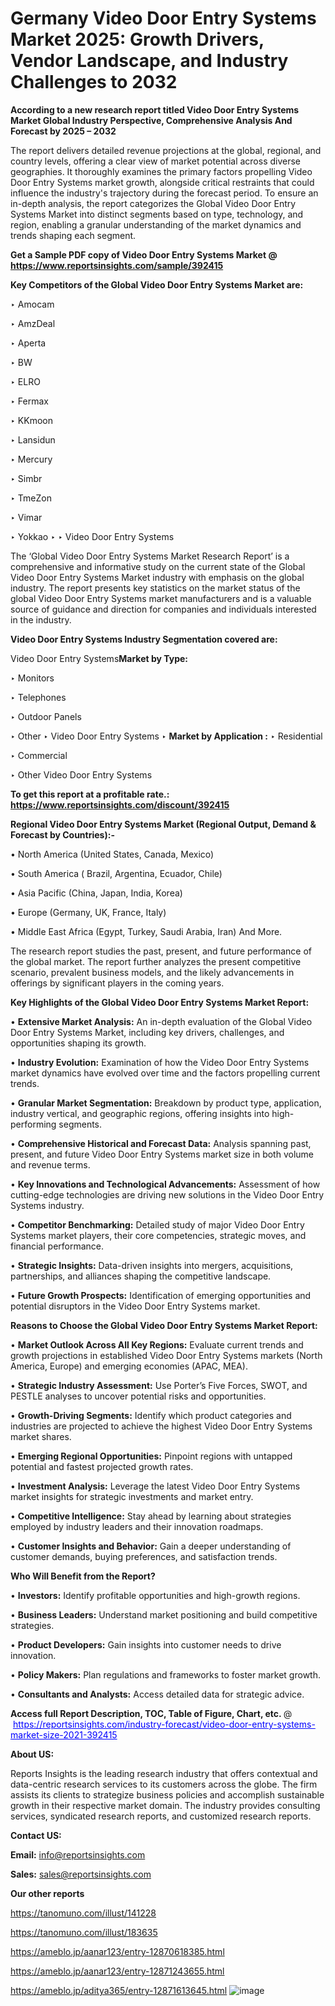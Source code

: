 # Germany Video Door Entry Systems Market 2025: Growth Drivers, Vendor Landscape, and Industry Challenges to 2032

<strong>According to a new research report titled Video Door Entry Systems Market Global Industry Perspective, Comprehensive Analysis And Forecast by 2025 – 2032</strong>

The report delivers detailed revenue projections at the global, regional, and country levels, offering a clear view of market potential across diverse geographies. It thoroughly examines the primary factors propelling Video Door Entry Systems market growth, alongside critical restraints that could influence the industry's trajectory during the forecast period. To ensure an in-depth analysis, the report categorizes the Global Video Door Entry Systems Market into distinct segments based on type, technology, and region, enabling a granular understanding of the market dynamics and trends shaping each segment.

<strong>Get a Sample PDF copy of Video Door Entry Systems Market </strong><strong>@<a href=https://www.reportsinsights.com/sample/392415 style=color:#0000ff;> https://www.reportsinsights.com/sample/392415</a></strong></font>

<strong>Key Competitors of the Global Video Door Entry Systems Market are:</strong>

‣ Amocam

‣ AmzDeal

‣ Aperta

‣ BW

‣ ELRO

‣ Fermax

‣ KKmoon

‣ Lansidun

‣ Mercury

‣ Simbr

‣ TmeZon

‣ Vimar

‣ Yokkao
‣ 
‣ Video Door Entry Systems

The ‘Global Video Door Entry Systems Market Research Report’ is a comprehensive and informative study on the current state of the Global Video Door Entry Systems Market industry with emphasis on the global industry. The report presents key statistics on the market status of the global Video Door Entry Systems market manufacturers and is a valuable source of guidance and direction for companies and individuals interested in the industry.

<strong>Video Door Entry Systems Industry Segmentation covered are:</strong>

Video Door Entry Systems<strong>Market by Type:</strong>

‣ Monitors

‣ Telephones

‣ Outdoor Panels

‣ Other
‣ Video Door Entry Systems 
‣ 
<strong>Market by Application :</strong>
‣ Residential

‣ Commercial

‣ Other
Video Door Entry Systems

<strong>To get this report at a profitable rate.: <a href=https://www.reportsinsights.com/discount/392415 style=color:#0000ff;>https://www.reportsinsights.com/discount/392415</a></strong></font>

<strong>Regional Video Door Entry Systems Market (Regional Output, Demand &amp; Forecast by Countries):-</strong>

• North America (United States, Canada, Mexico)

• South America ( Brazil, Argentina, Ecuador, Chile)

• Asia Pacific (China, Japan, India, Korea)

• Europe (Germany, UK, France, Italy)

• Middle East Africa (Egypt, Turkey, Saudi Arabia, Iran) And More.

The research report studies the past, present, and future performance of the global market. The report further analyzes the present competitive scenario, prevalent business models, and the likely advancements in offerings by significant players in the coming years.

<strong>Key Highlights of the Global Video Door Entry Systems Market Report:</strong>

• <strong>Extensive Market Analysis:</strong> An in-depth evaluation of the Global Video Door Entry Systems Market, including key drivers, challenges, and opportunities shaping its growth.

• <strong>Industry Evolution:</strong> Examination of how the Video Door Entry Systems market dynamics have evolved over time and the factors propelling current trends.

• <strong>Granular Market Segmentation:</strong> Breakdown by product type, application, industry vertical, and geographic regions, offering insights into high-performing segments.

• <strong>Comprehensive Historical and Forecast Data:</strong> Analysis spanning past, present, and future Video Door Entry Systems market size in both volume and revenue terms.

• <strong>Key Innovations and Technological Advancements:</strong> Assessment of how cutting-edge technologies are driving new solutions in the Video Door Entry Systems industry.

• <strong>Competitor Benchmarking:</strong> Detailed study of major Video Door Entry Systems market players, their core competencies, strategic moves, and financial performance.

• <strong>Strategic Insights:</strong> Data-driven insights into mergers, acquisitions, partnerships, and alliances shaping the competitive landscape.

• <strong>Future Growth Prospects:</strong> Identification of emerging opportunities and potential disruptors in the Video Door Entry Systems market.

<strong>Reasons to Choose the Global Video Door Entry Systems Market Report:</strong>

• <strong>Market Outlook Across All Key Regions:</strong> Evaluate current trends and growth projections in established Video Door Entry Systems markets (North America, Europe) and emerging economies (APAC, MEA).

• <strong>Strategic Industry Assessment:</strong> Use Porter’s Five Forces, SWOT, and PESTLE analyses to uncover potential risks and opportunities.

• <strong>Growth-Driving Segments:</strong> Identify which product categories and industries are projected to achieve the highest Video Door Entry Systems market shares.

• <strong>Emerging Regional Opportunities:</strong> Pinpoint regions with untapped potential and fastest projected growth rates.

• <strong>Investment Analysis:</strong> Leverage the latest Video Door Entry Systems market insights for strategic investments and market entry.

• <strong>Competitive Intelligence:</strong> Stay ahead by learning about strategies employed by industry leaders and their innovation roadmaps.

• <strong>Customer Insights and Behavior:</strong> Gain a deeper understanding of customer demands, buying preferences, and satisfaction trends.

<strong>Who Will Benefit from the Report?</strong>

• <strong>Investors:</strong> Identify profitable opportunities and high-growth regions.

• <strong>Business Leaders:</strong> Understand market positioning and build competitive strategies.

• <strong>Product Developers:</strong> Gain insights into customer needs to drive innovation.

• <strong>Policy Makers:</strong> Plan regulations and frameworks to foster market growth.

• <strong>Consultants and Analysts:</strong> Access detailed data for strategic advice.
</ul>
<strong>Access full Report Description, TOC, Table of Figure, Chart, etc. </strong>@  <a href=https://reportsinsights.com/industry-forecast/video-door-entry-systems-market-size-2021-392415 style=color:#0000ff;>https://reportsinsights.com/industry-forecast/video-door-entry-systems-market-size-2021-392415</a></font>

<strong><strong>About US</strong>:</strong>

Reports Insights is the leading research industry that offers contextual and data-centric research services to its customers across the globe. The firm assists its clients to strategize business policies and accomplish sustainable growth in their respective market domain. The industry provides consulting services, syndicated research reports, and customized research reports.

<strong>Contact US:</strong>

<p class=""""><b>Email:</b> <a href=mailto:info@reportsinsights.com>info@reportsinsights.com</a></p>
<p class=""""><b>Sales:</b> <a href=mailto:sales@reportsinsights.com>sales@reportsinsights.com</a></p>

<strong>Our other reports</strong>

<a href=https://tanomuno.com/illust/141228>https://tanomuno.com/illust/141228</a>

<a href=https://tanomuno.com/illust/183635>https://tanomuno.com/illust/183635</a>

<a href=https://ameblo.jp/aanar123/entry-12870618385.html>https://ameblo.jp/aanar123/entry-12870618385.html</a>

<a href=https://ameblo.jp/aanar123/entry-12871243655.html>https://ameblo.jp/aanar123/entry-12871243655.html</a>

<a href=https://ameblo.jp/aditya365/entry-12871613645.html>https://ameblo.jp/aditya365/entry-12871613645.html</a>
![image](https://github.com/user-attachments/assets/d422296c-a581-43e1-9ea6-56dd18609619)
